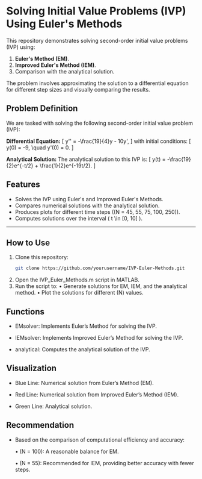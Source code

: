 # Solving Initial Value Problems (IVP) Using Euler's Methods

This repository demonstrates solving second-order initial value problems (IVP) using:
1. **Euler's Method (EM)**.
2. **Improved Euler's Method (IEM)**.
3. Comparison with the analytical solution.

The problem involves approximating the solution to a differential equation for different step sizes and visually comparing the results.

## Problem Definition

We are tasked with solving the following second-order initial value problem (IVP):

**Differential Equation:**
\[ y'' = -\frac{19}{4}y - 10y', \]
with initial conditions:
\[ y(0) = -9, \quad y'(0) = 0. \]

**Analytical Solution:**
The analytical solution to this IVP is:
\[ y(t) = -\frac{19}{2}e^{-t/2} + \frac{1}{2}e^{-19t/2}. \]


## Features

- Solves the IVP using Euler's and Improved Euler's Methods.
- Compares numerical solutions with the analytical solution.
- Produces plots for different time steps (\(N = 45, 55, 75, 100, 250\)).
- Computes solutions over the interval \( t \in [0, 10] \).

---

## How to Use

1. Clone this repository:
   ```bash
   git clone https://github.com/yourusername/IVP-Euler-Methods.git

2.	Open the IVP_Euler_Methods.m script in MATLAB.
3.	Run the script to:
	•	Generate solutions for EM, IEM, and the analytical method.
	•	Plot the solutions for different (N) values.

## Functions

- EMsolver: Implements Euler’s Method for solving the IVP.

- IEMsolver: Implements Improved Euler’s Method for solving the IVP.

- analytical: Computes the analytical solution of the IVP.

## Visualization

- Blue Line: Numerical solution from Euler’s Method (EM).

- Red Line: Numerical solution from Improved Euler’s Method (IEM).

- Green Line: Analytical solution.

## Recommendation

- Based on the comparison of computational efficiency and accuracy:

	•	(N = 100): A reasonable balance for EM.

	•	(N = 55): Recommended for IEM, providing better accuracy with fewer steps.
